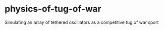 # physics-of-tug-of-war
Simulating an array of tethered oscillators as a competitive tug of war sport
